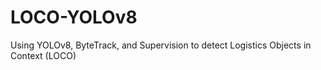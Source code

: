 # LOCO-YOLOv8
Using YOLOv8, ByteTrack, and Supervision to detect Logistics Objects in Context (LOCO)
